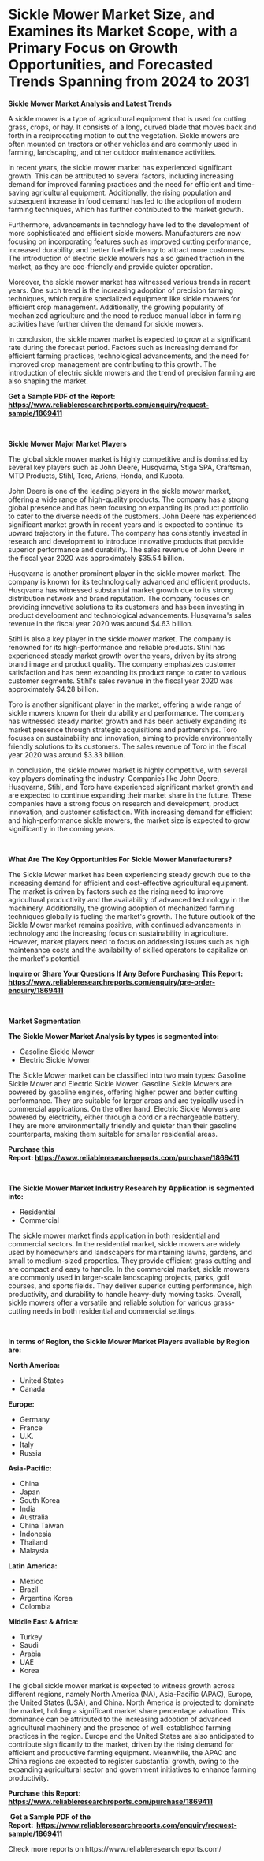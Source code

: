 <p><h1>Sickle Mower Market Size, and Examines its Market Scope, with a Primary Focus on Growth Opportunities, and Forecasted Trends Spanning from 2024 to 2031</h1></p><p><strong>Sickle Mower Market Analysis and Latest Trends</strong></p>
<p><p>A sickle mower is a type of agricultural equipment that is used for cutting grass, crops, or hay. It consists of a long, curved blade that moves back and forth in a reciprocating motion to cut the vegetation. Sickle mowers are often mounted on tractors or other vehicles and are commonly used in farming, landscaping, and other outdoor maintenance activities.</p><p>In recent years, the sickle mower market has experienced significant growth. This can be attributed to several factors, including increasing demand for improved farming practices and the need for efficient and time-saving agricultural equipment. Additionally, the rising population and subsequent increase in food demand has led to the adoption of modern farming techniques, which has further contributed to the market growth.</p><p>Furthermore, advancements in technology have led to the development of more sophisticated and efficient sickle mowers. Manufacturers are now focusing on incorporating features such as improved cutting performance, increased durability, and better fuel efficiency to attract more customers. The introduction of electric sickle mowers has also gained traction in the market, as they are eco-friendly and provide quieter operation.</p><p>Moreover, the sickle mower market has witnessed various trends in recent years. One such trend is the increasing adoption of precision farming techniques, which require specialized equipment like sickle mowers for efficient crop management. Additionally, the growing popularity of mechanized agriculture and the need to reduce manual labor in farming activities have further driven the demand for sickle mowers.</p><p>In conclusion, the sickle mower market is expected to grow at a significant rate during the forecast period. Factors such as increasing demand for efficient farming practices, technological advancements, and the need for improved crop management are contributing to this growth. The introduction of electric sickle mowers and the trend of precision farming are also shaping the market.</p></p>
<p><strong>Get a Sample PDF of the Report:&nbsp; <a href="https://www.reliableresearchreports.com/enquiry/request-sample/1869411">https://www.reliableresearchreports.com/enquiry/request-sample/1869411</a></strong></p>
<p>&nbsp;</p>
<p><strong>Sickle Mower Major Market Players</strong></p>
<p><p>The global sickle mower market is highly competitive and is dominated by several key players such as John Deere, Husqvarna, Stiga SPA, Craftsman, MTD Products, Stihl, Toro, Ariens, Honda, and Kubota.</p><p>John Deere is one of the leading players in the sickle mower market, offering a wide range of high-quality products. The company has a strong global presence and has been focusing on expanding its product portfolio to cater to the diverse needs of the customers. John Deere has experienced significant market growth in recent years and is expected to continue its upward trajectory in the future. The company has consistently invested in research and development to introduce innovative products that provide superior performance and durability. The sales revenue of John Deere in the fiscal year 2020 was approximately $35.54 billion.</p><p>Husqvarna is another prominent player in the sickle mower market. The company is known for its technologically advanced and efficient products. Husqvarna has witnessed substantial market growth due to its strong distribution network and brand reputation. The company focuses on providing innovative solutions to its customers and has been investing in product development and technological advancements. Husqvarna's sales revenue in the fiscal year 2020 was around $4.63 billion.</p><p>Stihl is also a key player in the sickle mower market. The company is renowned for its high-performance and reliable products. Stihl has experienced steady market growth over the years, driven by its strong brand image and product quality. The company emphasizes customer satisfaction and has been expanding its product range to cater to various customer segments. Stihl's sales revenue in the fiscal year 2020 was approximately $4.28 billion.</p><p>Toro is another significant player in the market, offering a wide range of sickle mowers known for their durability and performance. The company has witnessed steady market growth and has been actively expanding its market presence through strategic acquisitions and partnerships. Toro focuses on sustainability and innovation, aiming to provide environmentally friendly solutions to its customers. The sales revenue of Toro in the fiscal year 2020 was around $3.33 billion.</p><p>In conclusion, the sickle mower market is highly competitive, with several key players dominating the industry. Companies like John Deere, Husqvarna, Stihl, and Toro have experienced significant market growth and are expected to continue expanding their market share in the future. These companies have a strong focus on research and development, product innovation, and customer satisfaction. With increasing demand for efficient and high-performance sickle mowers, the market size is expected to grow significantly in the coming years.</p></p>
<p>&nbsp;</p>
<p><strong>What Are The Key Opportunities For Sickle Mower Manufacturers?</strong></p>
<p><p>The Sickle Mower market has been experiencing steady growth due to the increasing demand for efficient and cost-effective agricultural equipment. The market is driven by factors such as the rising need to improve agricultural productivity and the availability of advanced technology in the machinery. Additionally, the growing adoption of mechanized farming techniques globally is fueling the market's growth. The future outlook of the Sickle Mower market remains positive, with continued advancements in technology and the increasing focus on sustainability in agriculture. However, market players need to focus on addressing issues such as high maintenance costs and the availability of skilled operators to capitalize on the market's potential.</p></p>
<p><strong>Inquire or Share Your Questions If Any Before Purchasing This Report: <a href="https://www.reliableresearchreports.com/enquiry/pre-order-enquiry/1869411">https://www.reliableresearchreports.com/enquiry/pre-order-enquiry/1869411</a></strong></p>
<p>&nbsp;</p>
<p><strong>Market Segmentation</strong></p>
<p><strong>The Sickle Mower Market Analysis by types is segmented into:</strong></p>
<p><ul><li>Gasoline Sickle Mower</li><li>Electric Sickle Mower</li></ul></p>
<p><p>The Sickle Mower market can be classified into two main types: Gasoline Sickle Mower and Electric Sickle Mower. Gasoline Sickle Mowers are powered by gasoline engines, offering higher power and better cutting performance. They are suitable for larger areas and are typically used in commercial applications. On the other hand, Electric Sickle Mowers are powered by electricity, either through a cord or a rechargeable battery. They are more environmentally friendly and quieter than their gasoline counterparts, making them suitable for smaller residential areas.</p></p>
<p><strong>Purchase this Report:&nbsp;<a href="https://www.reliableresearchreports.com/purchase/1869411">https://www.reliableresearchreports.com/purchase/1869411</a></strong></p>
<p>&nbsp;</p>
<p><strong>The Sickle Mower Market Industry Research by Application is segmented into:</strong></p>
<p><ul><li>Residential</li><li>Commercial</li></ul></p>
<p><p>The sickle mower market finds application in both residential and commercial sectors. In the residential market, sickle mowers are widely used by homeowners and landscapers for maintaining lawns, gardens, and small to medium-sized properties. They provide efficient grass cutting and are compact and easy to handle. In the commercial market, sickle mowers are commonly used in larger-scale landscaping projects, parks, golf courses, and sports fields. They deliver superior cutting performance, high productivity, and durability to handle heavy-duty mowing tasks. Overall, sickle mowers offer a versatile and reliable solution for various grass-cutting needs in both residential and commercial settings.</p></p>
<p>&nbsp;</p>
<p><strong>In terms of Region, the Sickle Mower Market Players available by Region are:</strong></p>
<p>
    <p> <strong> North America: </strong>
        <ul>
            <li>United States</li>
            <li>Canada</li>
        </ul>
        </p> 
    <p> <strong> Europe: </strong>
        <ul>
            <li>Germany</li>
            <li>France</li>
            <li>U.K.</li>
            <li>Italy</li>
            <li>Russia</li>
        </ul>
        </p> 
    <p> <strong> Asia-Pacific: </strong>
        <ul>
            <li>China</li>
            <li>Japan</li>
            <li>South Korea</li>
            <li>India</li>
            <li>Australia</li>
            <li>China Taiwan</li>
            <li>Indonesia</li>
            <li>Thailand</li>
            <li>Malaysia</li>
        </ul>
        </p> 
    <p> <strong> Latin America: </strong>
        <ul>
            <li>Mexico</li>
            <li>Brazil</li>
            <li>Argentina Korea</li>
            <li>Colombia</li>
        </ul>
        </p> 
    <p> <strong> Middle East & Africa: </strong>
        <ul>
            <li>Turkey</li>
            <li>Saudi</li>
            <li>Arabia</li>
            <li>UAE</li>
            <li>Korea</li>
        </ul>
    </p>
    </p>
<p><p>The global sickle mower market is expected to witness growth across different regions, namely North America (NA), Asia-Pacific (APAC), Europe, the United States (USA), and China. North America is projected to dominate the market, holding a significant market share percentage valuation. This dominance can be attributed to the increasing adoption of advanced agricultural machinery and the presence of well-established farming practices in the region. Europe and the United States are also anticipated to contribute significantly to the market, driven by the rising demand for efficient and productive farming equipment. Meanwhile, the APAC and China regions are expected to register substantial growth, owing to the expanding agricultural sector and government initiatives to enhance farming productivity.</p></p>
<p><strong>Purchase this Report: <a href="https://www.reliableresearchreports.com/purchase/1869411">https://www.reliableresearchreports.com/purchase/1869411</a></strong></p>
<p>&nbsp;<strong>Get a Sample PDF of the Report:&nbsp;&nbsp;<a href="https://www.reliableresearchreports.com/enquiry/request-sample/1869411">https://www.reliableresearchreports.com/enquiry/request-sample/1869411</a></strong></p>
<p><strong></strong></p>
<p>Check more reports on https://www.reliableresearchreports.com/</p>